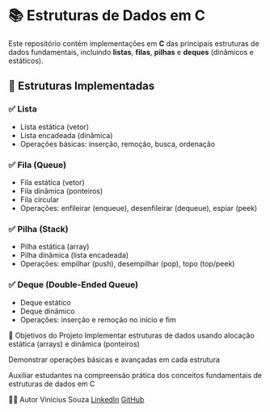 # 📚 Estruturas de Dados em C

Este repositório contém implementações em **C** das principais estruturas de dados fundamentais, incluindo **listas**, **filas**, **pilhas** e **deques** (dinâmicos e estáticos).

## 🚀 Estruturas Implementadas

### ✅ Lista
- Lista estática (vetor)
- Lista encadeada (dinâmica)
- Operações básicas: inserção, remoção, busca, ordenação

### ✅ Fila (Queue)
- Fila estática (vetor)
- Fila dinâmica (ponteiros)
- Fila circular
- Operações: enfileirar (enqueue), desenfileirar (dequeue), espiar (peek)

### ✅ Pilha (Stack)
- Pilha estática (array)
- Pilha dinâmica (lista encadeada)
- Operações: empilhar (push), desempilhar (pop), topo (top/peek)

### ✅ Deque (Double-Ended Queue)
- Deque estático
- Deque dinâmico
- Operações: inserção e remoção no início e fim

🎯 Objetivos do Projeto
Implementar estruturas de dados usando alocação estática (arrays) e dinâmica (ponteiros)

Demonstrar operações básicas e avançadas em cada estrutura

Auxiliar estudantes na compreensão prática dos conceitos fundamentais de estruturas de dados em C

👨‍💻 Autor
Vinicius Souza
[LinkedIn](https://www.linkedin.com/in/vinicius-da-silva-35a81522a/)
[GitHub](https://github.com/Bernicius)


